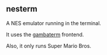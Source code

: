 nesterm
-------

A NES emulator running in the terminal.

It uses the [gambaterm](https://github.com/vxgmichel/gambatte-terminal) frontend.

Also, it only runs Super Mario Bros.